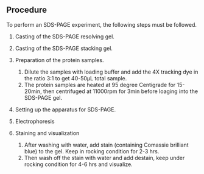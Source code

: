 ## Procedure

To perform an SDS-PAGE experiment, the following steps must be followed.

1. Casting of the SDS-PAGE resolving gel.
2. Casting of the SDS-PAGE stacking gel.
3. Preparation of the protein samples.
    1. Dilute the samples with loading buffer and add the 4X tracking dye in the ratio 3:1 to get 40-50μL
    total sample.
    2. The protein samples are heated at 95 degree Centigrade for 15-20min, then centrifuged at 11000rpm for
3min before loaging into the SDS-PAGE gel.  

4. Setting up the apparatus for SDS-PAGE.
5. Electrophoresis 
6. Staining and visualization
   1. After washing with water, add stain (containing Comassie brilliant blue) to the gel. Keep in rocking
      condition for 2-3 hrs.
   2. Then wash off the stain with water and add destain, keep under rocking condition for 4-6 hrs and visualize.